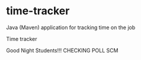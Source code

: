 # time-tracker
Java (Maven) application for tracking time on the job

Time tracker

Good Night Students!!!
CHECKING POLL SCM
